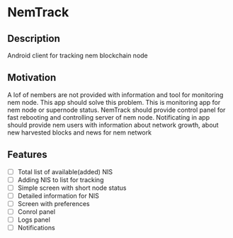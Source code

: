 # NemTrack

## Description

Android client for tracking nem blockchain node

## Motivation 

A lof of nembers are not provided with information and tool for monitoring nem node. This app should solve this problem.
This is monitoring app for nem node or supernode status. NemTrack should provide control panel for fast rebooting and controlling server of nem node.
Notificating in app should provide nem users with information about network growth, about new harvested blocks and news for nem network

## Features

- [ ] Total list of available(added) NIS
- [ ] Adding NIS to list for tracking
- [ ] Simple screen with short node status
- [ ] Detailed information for NIS
- [ ] Screen with preferences
- [ ] Conrol panel
- [ ] Logs panel
- [ ] Notifications
